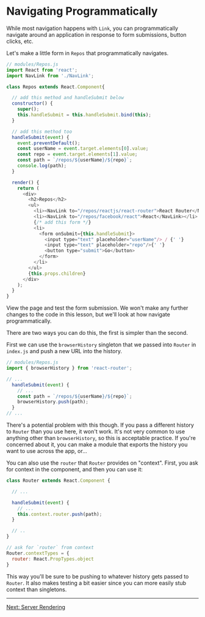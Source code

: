 # Navigating Programmatically

While most navigation happens with `Link`, you can programmatically
navigate around an application in response to form submissions, button
clicks, etc.

Let's make a little form in `Repos` that programmatically navigates.

```js
// modules/Repos.js
import React from 'react';
import NavLink from './NavLink';

class Repos extends React.Component{

  // add this method and handleSubmit below
  constructor() {
    super();
    this.handleSubmit = this.handleSubmit.bind(this);
  }

  // add this method too
  handleSubmit(event) {
    event.preventDefault();
    const userName = event.target.elements[0].value;
    const repo = event.target.elements[1].value;
    const path = `/repos/${userName}/${repo}`;
    console.log(path);
  }

  render() {
    return (
      <div>
        <h2>Repos</h2>
        <ul>
          <li><NavLink to="/repos/reactjs/react-router">React Router</NavLink></li>
          <li><NavLink to="/repos/facebook/react">React</NavLink></li>
          {/* add this form */}
          <li>
            <form onSubmit={this.handleSubmit}>
              <input type="text" placeholder="userName"/> / {' '}
              <input type="text" placeholder="repo"/>{' '}
              <button type="submit">Go</button>
            </form>
          </li>
        </ul>
        {this.props.children}
      </div>
    );
  }
}
```

View the page and test the form submission. We won't make any further changes
to the code in this lesson, but we'll look at how navigate programmatically.

There are two ways you can do this, the first is simpler than the
second.

First we can use the `browserHistory` singleton that we passed into
`Router` in `index.js` and push a new URL into the history.

```js
// modules/Repos.js
import { browserHistory } from 'react-router';

// ...
  handleSubmit(event) {
    // ...
    const path = `/repos/${userName}/${repo}`;
    browserHistory.push(path);
  }
// ...
```

There's a potential problem with this though. If you pass a different
history to `Router` than you use here, it won't work. It's not very
common to use anything other than `browserHistory`, so this is
acceptable practice. If you're concerned about it, you can make a module
that exports the history you want to use across the app, or...

You can also use the `router` that `Router` provides on "context".
First, you ask for context in the component, and then you can use it:

```js
class Router extends React.Component {

  // ...

  handleSubmit(event) {
    // ...
    this.context.router.push(path);
  }

  // ..
}

// ask for `router` from context
Router.contextTypes = {
  router: React.PropTypes.object
}
```

This way you'll be sure to be pushing to whatever history gets passed to
`Router`. It also makes testing a bit easier since you can more easily
stub context than singletons.

---

[Next: Server Rendering](../13-server-rendering/)
